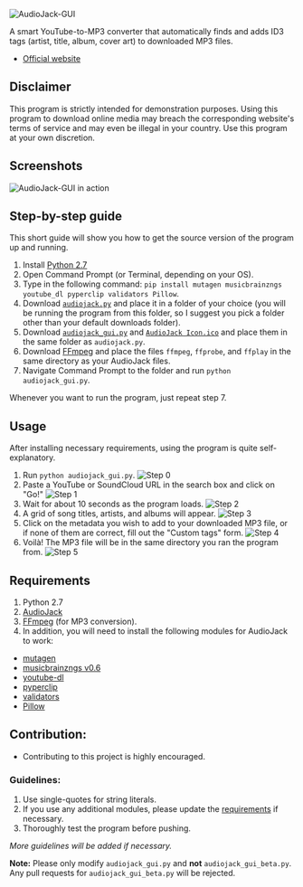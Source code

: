 ![AudioJack-GUI](https://raw.githubusercontent.com/Blue9/AudioJack-GUI/master/logo/AudioJack%20Logo.png)

A smart YouTube-to-MP3 converter that automatically finds and adds ID3 tags (artist, title, album, cover art) to downloaded MP3 files.

- [Official website](http://blue9.github.io/AudioJack-GUI/)

## Disclaimer
This program is strictly intended for demonstration purposes. Using this program to download online media may breach the corresponding website's terms of service and may even be illegal in your country. Use this program at your own discretion.

## Screenshots
![AudioJack-GUI in action](https://raw.githubusercontent.com/Blue9/AudioJack-GUI/master/screenshots/Screenshot_v2.png)

## Step-by-step guide
This short guide will show you how to get the source version of the program up and running.

1. Install [Python 2.7](https://www.python.org/download/releases/2.7/)
2. Open Command Prompt (or Terminal, depending on your OS).
3. Type in the following command: `pip install mutagen musicbrainzngs youtube_dl pyperclip validators Pillow`.
4. Download [`audiojack.py`](https://github.com/Blue9/AudioJack/blob/master/audiojack.py) and place it in a folder of your choice (you will be running the program from this folder, so I suggest you pick a folder other than your default downloads folder).
5. Download [`audiojack_gui.py`](https://github.com/Blue9/AudioJack-GUI/blob/master/audiojack_gui.py) and [`AudioJack Icon.ico`](https://github.com/Blue9/AudioJack-GUI/blob/master/AudioJack%20Icon.ico) and place them in the same folder as `audiojack.py`.
6. Download [FFmpeg](https://ffmpeg.org/download.html) and place the files `ffmpeg`, `ffprobe`, and `ffplay` in the same directory as your AudioJack files.
7. Navigate Command Prompt to the folder and run `python audiojack_gui.py`.

Whenever you want to run the program, just repeat step 7.

## Usage
After installing necessary requirements, using the program is quite self-explanatory.

1. Run `python audiojack_gui.py`.
![Step 0](https://raw.githubusercontent.com/Blue9/AudioJack-GUI/master/screenshots/AudioJack%20Steps/Step%200.png)
2. Paste a YouTube or SoundCloud URL in the search box and click on "Go!"
![Step 1](https://raw.githubusercontent.com/Blue9/AudioJack-GUI/master/screenshots/AudioJack%20Steps/Step%201.png)
3. Wait for about 10 seconds as the program loads.
![Step 2](https://raw.githubusercontent.com/Blue9/AudioJack-GUI/master/screenshots/AudioJack%20Steps/Step%202.png)
4. A grid of song titles, artists, and albums will appear.
![Step 3](https://raw.githubusercontent.com/Blue9/AudioJack-GUI/master/screenshots/AudioJack%20Steps/Step%203.png)
5. Click on the metadata you wish to add to your downloaded MP3 file, or if none of them are correct, fill out the "Custom tags" form.
![Step 4](https://raw.githubusercontent.com/Blue9/AudioJack-GUI/master/screenshots/AudioJack%20Steps/Step%204.png)
6. Voilà! The MP3 file will be in the same directory you ran the program from.
![Step 5](https://raw.githubusercontent.com/Blue9/AudioJack-GUI/master/screenshots/AudioJack%20Steps/Step%205.png)

## Requirements
1. Python 2.7
2. [AudioJack](https://github.com/Blue9/AudioJack)
2. [FFmpeg](https://www.ffmpeg.org/) (for MP3 conversion).  
3. In addition, you will need to install the following modules for AudioJack to work:
 - [mutagen](https://bitbucket.org/lazka/mutagen)
 - [musicbrainzngs v0.6](https://github.com/alastair/python-musicbrainzngs)
 - [youtube-dl](https://github.com/rg3/youtube-dl)
 - [pyperclip](https://github.com/asweigart/pyperclip)
 - [validators](https://validators.readthedocs.io/en/latest/)
 - [Pillow](https://pillow.readthedocs.io)

## Contribution:
- Contributing to this project is highly encouraged.

### Guidelines:
1. Use single-quotes for string literals.
2. If you use any additional modules, please update the [requirements](#requirements) if necessary.
3. Thoroughly test the program before pushing.

*More guidelines will be added if necessary.*

**Note:** Please only modify `audiojack_gui.py` and **not** `audiojack_gui_beta.py`. Any pull requests for `audiojack_gui_beta.py` will be rejected.
